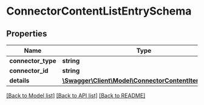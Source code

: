 # ConnectorContentListEntrySchema

## Properties
Name | Type | Description | Notes
------------ | ------------- | ------------- | -------------
**connector_type** | **string** |  | [optional] 
**connector_id** | **string** |  | [optional] 
**details** | [**\Swagger\Client\Model\ConnectorContentItemSchema**](ConnectorContentItemSchema.md) |  | [optional] 

[[Back to Model list]](../README.md#documentation-for-models) [[Back to API list]](../README.md#documentation-for-api-endpoints) [[Back to README]](../README.md)


